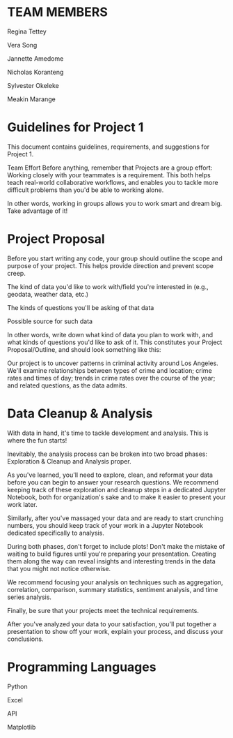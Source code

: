 
# TEAM MEMBERS

Regina Tettey

Vera Song

Jannette Amedome

Nicholas Koranteng

Sylvester Okeleke

Meakin Marange

# Guidelines for Project 1

This document contains guidelines, requirements, and suggestions for Project 1.

Team Effort
Before anything, remember that Projects are a group effort: Working closely with your teammates is a requirement. This both helps teach real-world collaborative workflows, and enables you to tackle more difficult problems than you'd be able to working alone.

In other words, working in groups allows you to work smart and dream big. Take advantage of it!

# Project Proposal
Before you start writing any code, your group should outline the scope and purpose of your project. This helps provide direction and prevent scope creep.

The kind of data you'd like to work with/field you're interested in (e.g., geodata, weather data, etc.)

The kinds of questions you'll be asking of that data

Possible source for such data

In other words, write down what kind of data you plan to work with, and what kinds of questions you'd like to ask of it. This constitutes your Project Proposal/Outline, and should look something like this:

Our project is to uncover patterns in criminal activity around Los Angeles. We'll examine relationships between types of crime and location; crime rates and times of day; trends in crime rates over the course of the year; and related questions, as the data admits.


# Data Cleanup & Analysis
With data in hand, it's time to tackle development and analysis. This is where the fun starts!

Inevitably, the analysis process can be broken into two broad phases: Exploration & Cleanup and Analysis proper.

As you've learned, you'll need to explore, clean, and reformat your data before you can begin to answer your research questions. We recommend keeping track of these exploration and cleanup steps in a dedicated Jupyter Notebook, both for organization's sake and to make it easier to present your work later.

Similarly, after you've massaged your data and are ready to start crunching numbers, you should keep track of your work in a Jupyter Notebook dedicated specifically to analysis.

During both phases, don't forget to include plots! Don't make the mistake of waiting to build figures until you're preparing your presentation. Creating them along the way can reveal insights and interesting trends in the data that you might not notice otherwise.

We recommend focusing your analysis on techniques such as aggregation, correlation, comparison, summary statistics, sentiment analysis, and time series analysis.

Finally, be sure that your projects meet the technical requirements.

After you've analyzed your data to your satisfaction, you'll put together a presentation to show off your work, explain your process, and discuss your conclusions.

# Programming Languages

Python

Excel

API

Matplotlib
